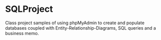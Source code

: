 # SQLProject
Class project samples of using phpMyAdmin to create and populate databases coupled with Entity-Relationship-Diagrams, SQL queries and a business memo.
